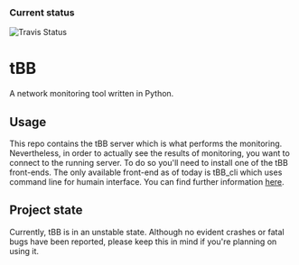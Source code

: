 ### Current status
![Travis Status](https://travis-ci.org/dpdani/tBB.svg?branch=master)

# tBB
A network monitoring tool written in Python.

## Usage
This repo contains the tBB server which is what performs the monitoring.
Nevertheless, in order to actually see the results of monitoring, you want to connect to the running server.
To do so you'll need to install one of the tBB front-ends.
The only available front-end as of today is tBB_cli which uses command line for humain interface.
You can find further information [here](to-be-published).

## Project state
Currently, tBB is in an unstable state. Although no evident crashes or fatal bugs have been reported, please keep this in mind if you're planning on using it.

